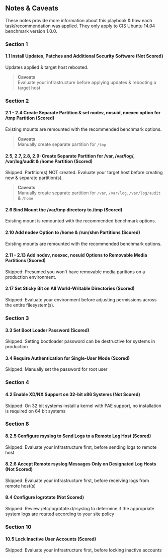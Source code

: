 ## Notes & Caveats
These notes provide more information about this playbook & how each task/recommendation was applied.
They only apply to CIS Ubuntu 14.04 benchmark version 1.0.0.

### Section 1

#### 1.1 Install Updates, Patches and Additional Security Software (Not Scored)

Updates applied & target host rebooted.

> **Caveats**<br/>
> Evaluate your infrastructure before applying updates & rebooting a target host


### Section 2

#### 2.1 - 2.4 Create Separate Partition & set nodev, nosuid, noexec option for /tmp Partition (Scored)

Existing mounts are remounted with the recommended benchmark options.

> **Caveats**<br/>
> Manually create separate partition for `/tmp`

#### 2.5, 2.7, 2.8, 2.9: Create Separate Partition for /var, /var/log/, /var/log/audit & /home Partition (Scored)

Skipped: Partition(s) NOT created. Evaluate your target host before creating new & separate partition(s).

> **Caveats**<br/>
> Manually create separate partition for `/var`, `/var/log`, `/var/log/audit` & `/home`

#### 2.6 Bind Mount the /var/tmp directory to /tmp (Scored)

Existing mount is remounted with the recommended benchmark options.

#### 2.10 Add nodev Option to /home & /run/shm Partitions (Scored)

Existing mounts are remounted with the recommended benchmark options.

#### 2.11 - 2.13 Add nodev, noexec, nosuid Options to Removable Media Partitions (Scored)

Skipped: Presumed you won't have removable media paritions on a production environment.

#### 2.17 Set Sticky Bit on All World-Writable Directories (Scored)

Skipped: Evaluate your environment before adjusting permissions across the entire filesystem(s).


### Section 3

#### 3.3 Set Boot Loader Password (Scored)

Skipped: Setting bootloader password can be destructive for systems in production

#### 3.4 Require Authentication for Single-User Mode (Scored)

Skipped: Manually set the password for root user


### Section 4

#### 4.2 Enable XD/NX Support on 32-bit x86 Systems (Not Scored)

Skipped: On 32 bit systems install a kernel with PAE support, no installation is required on 64 bit systems


### Section 8

#### 8.2.5 Configure rsyslog to Send Logs to a Remote Log Host (Scored)

Skipped: Evaluate your infrastructure first, before sending logs to remote host

#### 8.2.6 Accept Remote rsyslog Messages Only on Designated Log Hosts (Not Scored)

Skipped: Evaluate your infrastructure first, before receiving logs from remote host(s)

#### 8.4 Configure logrotate (Not Scored)

Skipped: Review /etc/logrotate.d/rsyslog to determine if the appropriate system logs are rotated according to your site policy


### Section 10

#### 10.5 Lock Inactive User Accounts (Scored)
Skipped: Evaluate your infrastructure first, before locking inactive accounts
